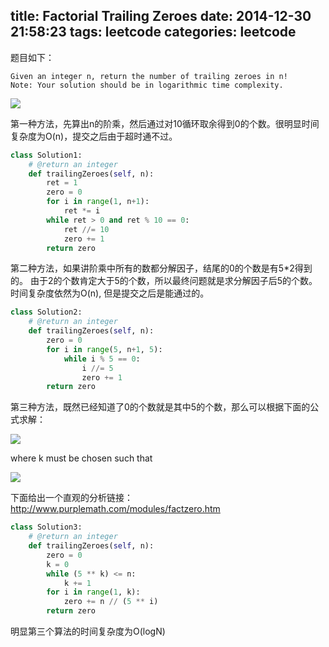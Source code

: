 ﻿title: Factorial Trailing Zeroes
date: 2014-12-30 21:58:23
tags: leetcode
categories: leetcode
---

题目如下：

	Given an integer n, return the number of trailing zeroes in n!
	Note: Your solution should be in logarithmic time complexity.
![](http://7sbqk1.com1.z0.glb.clouddn.com/youfu_blog_QQ截图20141230230957.png)

第一种方法，先算出n的阶乘，然后通过对10循环取余得到0的个数。很明显时间复杂度为O(n)，提交之后由于超时通不过。
``` python
class Solution1:
    # @return an integer
    def trailingZeroes(self, n):
        ret = 1
        zero = 0
        for i in range(1, n+1):
            ret *= i
        while ret > 0 and ret % 10 == 0:
            ret //= 10
            zero += 1
        return zero
```

第二种方法，如果讲阶乘中所有的数都分解因子，结尾的0的个数是有5*2得到的。
由于2的个数肯定大于5的个数，所以最终问题就是求分解因子后5的个数。时间复杂度依然为O(n), 但是提交之后是能通过的。
``` python
class Solution2:
    # @return an integer
    def trailingZeroes(self, n):
        zero = 0
        for i in range(5, n+1, 5):
            while i % 5 == 0:
                i //= 5
                zero += 1
        return zero
```

第三种方法，既然已经知道了0的个数就是其中5的个数，那么可以根据下面的公式求解：

![](http://7sbqk1.com1.z0.glb.clouddn.com/youfu_blog_ba407ce5567558a041a1f8760473aebd.png)

where k must be chosen such that

![](http://7sbqk1.com1.z0.glb.clouddn.com/youfu_blog_3ffa38f54212d1d319e13f075dd388b6.png)

下面给出一个直观的分析链接：http://www.purplemath.com/modules/factzero.htm

``` python
class Solution3:
    # @return an integer
    def trailingZeroes(self, n):
        zero = 0
        k = 0
        while (5 ** k) <= n:
            k += 1
        for i in range(1, k):
            zero += n // (5 ** i)
        return zero
```
明显第三个算法的时间复杂度为O(logN)

